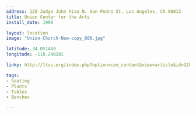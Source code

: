 ```yaml
---
address: 120 Judge John Aiso N. San Pedro St. Los Angeles, CA 90012
title: Union Center for the Arts
install_date: 1998

layout: location
image: "Union-Church-Now-copy_800.jpg"

latitude: 34.051449
longitude: -118.240281

linky: http://ltsc.org/index.php?option=com_content&view=article&id=328

tags:	
- Seating
- Plants
- Tables
- Benches

---
```

